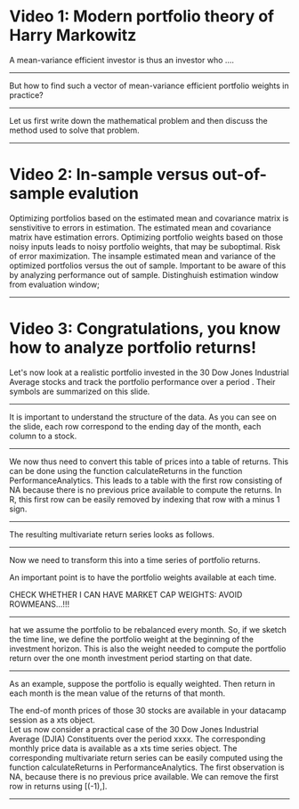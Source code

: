 # Video 1: Modern portfolio theory of Harry Markowitz


A mean-variance efficient investor is thus an investor who ....

***

But how to find such a vector of mean-variance efficient portfolio weights in practice? 

***

Let us first write down the mathematical problem and then discuss the method used to solve that problem. 



***

# Video 2: In-sample versus out-of-sample evalution

Optimizing portfolios based on the estimated mean and covariance matrix is senstivitive to errors in estimation. The estimated mean and covariance matrix have estimation errors. Optimizing portfolio weights based on those noisy inputs leads to noisy portfolio weights, that may be suboptimal. Risk of error maximization. The insample estimated mean and variance of the optimized portfolios versus the out of sample.  Important to be aware of this by analyzing performance out of sample. Distinghuish estimation window from evaluation window;


***

# Video 3: Congratulations, you know how to analyze portfolio returns!

Let's now look at a realistic portfolio invested in the 30 Dow Jones Industrial Average stocks and track the portfolio performance over a period . Their symbols are summarized on this slide. 

***

It is important to understand the structure of the data. As you can see on the slide, each row correspond to the ending day of the month, each column to a stock. 

***

We now thus need to convert this table of prices into a table of returns. This can be done using the function calculateReturns in the function PerformanceAnalytics. This leads to a table with the first row consisting of NA because there is no previous price available to compute the returns. In R, this first row can be easily removed by indexing that row with a minus 1 sign.

***

The resulting multivariate return series looks as follows.

***

Now we need to transform this into a time series of portfolio returns.

An important point is to have the portfolio weights available at each time. 

CHECK WHETHER I CAN HAVE MARKET CAP WEIGHTS: AVOID ROWMEANS...!!!

*** 

hat we assume the portfolio to be rebalanced every month. So, if we sketch the time line, we define the portfolio weight at the beginning of the investment horizon. This is also the weight needed to compute the portfolio return over the one month investment period starting on that date. 

***

As an example, suppose the portfolio is equally weighted. Then return in each month is the mean value of the returns of that month. 

The end-of month prices of those 30 stocks are available in your datacamp session as a xts object.  
Let us now consider a practical case of the 30 Dow Jones Industrial Average (DJIA) Constituents over the period xxxx. The corresponding monthly price data is available as a xts time series object. The corresponding multivariate return series can be easily computed using the function calculateReturns in PerformanceAnalytics. The first observation is NA, because there is no previous price available. We can remove the first row in returns using [(-1),].


***
